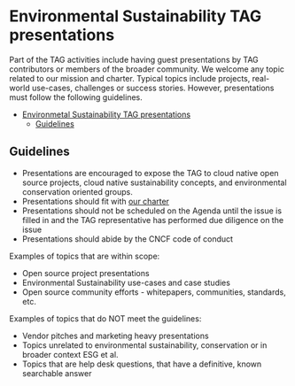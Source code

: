 # Environmental Sustainability TAG presentations

Part of the TAG activities include having guest presentations by TAG contributors or members of the broader community.
We welcome any topic related to our mission and charter.
Typical topics include projects, real-world use-cases, challenges or success stories.
However, presentations must follow the following guidelines.

- [Environmetal Sustainability TAG presentations](#environmental-sustainability-tag-presentations)
  - [Guidelines](#guidelines)

## Guidelines

- Presentations are encouraged to expose the TAG to cloud native open source projects, cloud native sustainability concepts, and environmental conservation oriented groups.
- Presentations should fit with [our charter](https://github.com/cncf/tag-env-sustainability/blob/main/charter.md)
- Presentations should not be scheduled on the Agenda until the issue is filled in and the TAG representative has performed due diligence on the issue
- Presentations should abide by the CNCF code of conduct

Examples of topics that are within scope:

- Open source project presentations
- Environmental Sustainability use-cases and case studies
- Open source community efforts - whitepapers, communities, standards, etc.

Examples of topics that do NOT meet the guidelines:

- Vendor pitches and marketing heavy presentations
- Topics unrelated to environmental sustainability, conservation or in broader context ESG et al.
- Topics that are help desk questions, that have a definitive, known searchable answer
